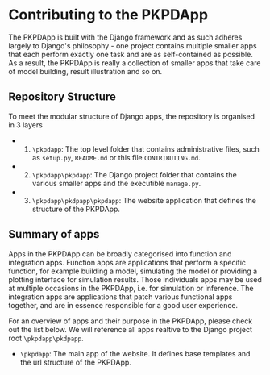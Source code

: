 # Contributing to the PKPDApp

The PKPDApp is built with the Django framework and as such adheres largely to Django's philosophy - one project contains multiple smaller apps that each perform exactly one task and are as self-contained as possible. As a result, the PKPDApp is really a collection of smaller apps that take care of model building, result illustration and so on.

## Repository Structure

To meet the modular structure of Django apps, the repository is organised in 3 layers

- 1) `\pkpdapp`: The top level folder that contains administrative files, such as `setup.py`, `README.md` or this file `CONTRIBUTING.md`.
- 2) `\pkpdapp\pkpdapp`: The Django project folder that contains the various smaller apps and the executible `manage.py`.
- 3) `\pkpdapp\pkdpapp\pkpdapp`: The website application that defines the structure of the PKPDApp.

## Summary of apps

Apps in the PKPDApp can be broadly categorised into function and integration apps. Function apps are applications that perform a specific function, for example building a model, simulating the model or providing a plotting interface for simulation results. Those individuals apps may be used at multiple occasions in the PKPDApp, i.e. for simulation or inference. The integration apps are applications that patch various functional apps together, and are in essence responsible for a good user experience.

For an overview of apps and their purpose in the PKPDApp, please check out the list below. We will reference all apps realtive to the Django project root `\pkpdapp\pkdpapp`.

- `\pkpdapp`: The main app of the website. It defines base templates and the url structure of the PKPDApp.

